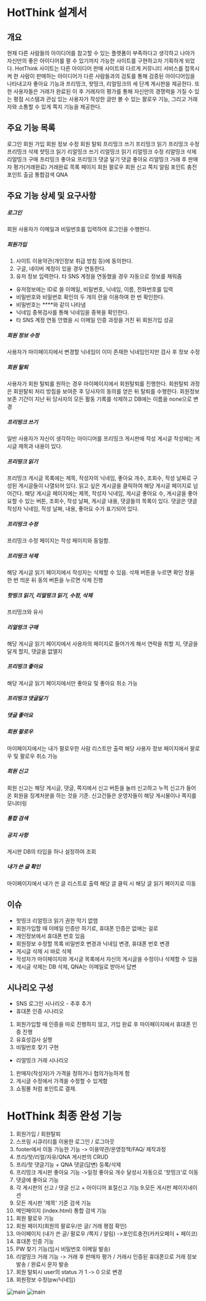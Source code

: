 HotThink 설계서
==============================

## 개요
현재 다른 사람들의 아이디어를 참고할 수 있는 플랫폼이 부족하다고 생각하고 나아가 자신만의 좋은 아이디어를 팔 수 있기까지 가능한 사이트를 구현하고자 기획하게 되었다.
HotThink 사이트는 다른 아이디어 판매 사이트와 다르게 커뮤니티 서비스를 접목시켜 한 사람이 판매하는 아이디어가 다른 사람들과의 검토를 통해 검증된 아이디어임을 나타내고자 좋아요 기능과 프리띵크, 핫띵크, 리얼띵크의 세 단계 게시판을 제공한다. 또한 사용자들은 거래가 완료된 이 후 거래자의 평가를 통해 자신만의 경쟁력을 가질 수 있는 평점 시스템과 관심 있는 사용자가 작성한 글만 볼 수 있는 팔로우 기능, 그리고 거래자와 소통할 수 있게 쪽지 기능을 제공한다.

## 주요 기능 목록
로그인
회원 가입
회원 정보 수정
회원 탈퇴
프리띵크 쓰기
프리띵크 읽기
프리띵크 수정
프리띵크 삭제
핫띵크 읽기
리얼띵크 쓰기
리얼띵크 읽기
리얼띵크 수정
리얼띵크 삭제
리얼띵크 구매
프리띵크 좋아요
프리띵크 댓글 달기
댓글 좋아요
리얼띵크 거래 후 판매자 평가(거래완료)
거래완료 목록 페이지
회원 팔로우
회원 신고
쪽지
알림
포인트 충전
포인트 출금
통합검색
QNA

## 주요 기능 상세 및 요구사항

##### 로그인
회원 사용자가 이메일과 비밀번호를 입력하여 로그인을 수행한다.
##### 회원가입
1. 사이트 이용약관(개인정보 취급 방침 등)에 동의한다.
2. 구글, 네이버 계정이 있을 경우 연동한다.
3. 유저 정보 입력한다. 타 SNS 계정을 연동했을 경우 자동으로 정보를 채워줌
- 유저정보에는 ID로 쓸 이메일, 비밀번호, 닉네임, 이름, 전화번호를 입력
- 비밀번호와 비밀번호 확인의 두 개의 란을 이용하여 한 번 확인한다.
- 비밀번호는 \****와 같이 나타냄
- 닉네임 중복검사를 통해 닉네임을 중복을 확인한다.
- 타 SNS 계정 연동 안했을 시 이메일 인증 과정을 거친 뒤 회원가입 성공
##### 회원 정보 수정
사용자가 마이페이지에서 변경할 닉네임이 이미 존재한 닉네임인지만 검사 후 정보 수정
##### 회원 탈퇴
사용자가 회원 탈퇴를 원하는 경우 마이페이지에서 회원탈퇴를 진행한다.
회원탈퇴 과정은 회원탈퇴 처리 방침을 보여준 후 당사자의 동의를 얻은 뒤 탈퇴를 수행한다.
회원정보 보존 기간이 지난 뒤 당사자의 모든 활동 기록를 삭제하고 DB에는 이름을 none으로 변경
##### 프리띵크 쓰기
일반 사용자가 자신이 생각하는 아이디어를 프리띵크 게시판에 작성
게시글 작성에는 게시글 제목과 내용이 있다.
##### 프리띵크 읽기
프리띵크 게시글 목록에는 제목, 작성자의 닉네임, 좋아요 개수, 조회수, 작성 날짜로 구성된 게시글들이 나열되어 있다.
읽고 싶은 게시글을 클릭하여 해당 게시글 페이지로 넘어간다.
해당 게시글 페이지에는 제목, 작성자 닉네임, 게시글 좋아요 수, 게시글을 좋아요할 수 있는 버튼, 조회수, 작성 날짜, 게시글 내용, 댓글들의 목록이 있다.
댓글은 댓글 작성자 닉네임, 작성 날짜, 내용, 좋아요 수가 표기되어 있다.
##### 프리띵크 수정
프리띵크 수정 페이지는 작성 페이지와 동일함.
##### 프리띵크 삭제
해당 게시글 읽기 페이지에서 작성자는 삭제할 수 있음. 삭제 버튼을 누르면 확인 창을 한 번 띄운 뒤 동의 버튼을 누르면 삭제 진행
##### 핫띵크 읽기, 리얼띵크 읽기, 수정, 삭제
프리띵크와 유사
##### 리얼띵크 구매
해당 게시글 읽기 페이지에서 사용자의 페이지로 들어가게 해서 연락을 취할 지, 댓글을 달게 할지, 댓글을 없앨지
##### 프리띵크 좋아요
해당 게시글 읽기 페이지에서만 좋아요 및 좋아요 취소 가능
##### 프리띵크 댓글달기
##### 댓글 좋아요
##### 회원 팔로우
마이페이지에서는 내가 팔로우한 사람 리스트만 출력
해당 사용자 정보 페이지에서 팔로우 및 팔로우 취소 가능
##### 회원 신고
회원 신고는 해당 게시글, 댓글, 쪽지에서 신고 버튼을 눌러 신고하고
누적 신고가 들어온 회원을 징계처분을 하는 것을 기준.
신고건들은 운영자들이 해당 게시물이나 쪽지를 모니터링
##### 통합 검색
##### 공지 사항
게시판 DB의 타입을 하나 설정하여 조회
##### 내가 쓴 글 확인
마이페이지에서 내가 쓴 글 리스트로 출력
해당 글 클릭 시 해당 글 읽기 페이지로 이동

## 이슈
- 핫띵크 리얼띵크 읽기 권한 막기 없앰
- 회원가입할 때 이메일 인증만 하기로, 휴대폰 인증은 없애는 걸로
- 개인정보에서 휴대폰 번호 있음
- 회원정보 수정할 목록 비밀번호 변경과 닉네임 변경, 휴대폰 번호 변경
- 게시글 삭제 시 바로 삭제
- 작성자가 마이페이지와 게시글 목록에서 자신의 게시글을 수정이나 삭제할 수 있음
- 게시글 삭제는 DB 삭제, QNA는 이메일로 받아서 답변

## 시나리오 구성
- SNS 로그인 시나리오 - 추후 추가
- 휴대폰 인증 시나리오
1. 회원가입할 때 인증을 따로 진행하지 않고, 가입 완료 후 마이페이지에서 휴대폰 인증 진행
2. 유효성검사 실행
3. 비밀번호 찾기 구현
- 리얼띵크 거래 시나리오
1. 판매자(작성자)가 가격을 정하거나 협의가능하게 함
2. 게시글 수정에서 가격을 수정할 수 있게함
3. 쇼핑몰 처럼 포인트로 결제.



# HotThink 최종 완성 기능
1. 회원가입 / 회원탈퇴
2. 스프링 시큐리티를 이용한 로그인 / 로그아웃
3. footer에서 이동 가능한 기능
-> 이용약관/운영정책/FAQ/ 제작과정
4. 프리/핫/리얼/자유/QNA 게시판의 CRUD
5. 프리/핫 댓글기능 + QNA 댓글(답변) 등록/삭제
6. 프리띵크 게시판 좋아요 기능
->일정 좋아요 개수 달성시 자동으로 '핫띵크'로 이동
7. 댓글에 좋아요 기능
8. 각 게시판의 신고 / 댓글 신고 + 아이디어 표절신고 기능
9.모든 게시판 페이지네이션
10. 모든 게시판 '제목' 기준 검색 기능
11. 메인페이지 (index.html) 통합 검색 기능
12. 회원 팔로우 기능
13. 회원 페이지(회원의 팔로우/쓴 글/ 거래 평점 확인)
14. 마이페이지 (내가 쓴 글/ 팔로우 /쪽지 / 알림)
->포인트충전(카카오페이 + 페이코)
15. 휴대폰 인증 기능
16. PW 찾기 기능(임시 비밀번호 이메일 발송)
17. 리얼띵크 거래 기능
-> 거래 후 판매자 평가 / 거래시 인증된 휴대폰으로 거래 정보 발송 / 완료시 문자 발송
18. 회원 탈퇴시 user의 status 가 1 -> 0 으로 변경
19. 회원정보 수정(pw/닉네임)

![main](https://user-images.githubusercontent.com/39195377/85849144-63eb9a00-b7e5-11ea-9a27-7d9ad526424c.png)
![main](file:///C:/Users/jungk/Desktop/%EC%8A%A4%ED%8A%B8%EB%A6%BC%20%EC%A4%91%EA%B0%84%EC%97%B0%EC%82%B0%EA%B3%BC%20%EC%B5%9C%EC%A2%85%EC%97%B0%EC%82%B0.PNG)
